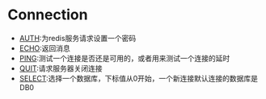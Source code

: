 #   Connection

-   [AUTH](http://www.redis.cn/commands/auth.html):为redis服务请求设置一个密码
-   [ECHO](http://www.redis.cn/commands/echo.html):返回消息
-   [PING](http://www.redis.cn/commands/ping.html):测试一个连接是否还是可用的，或者用来测试一个连接的延时
-   [QUIT](http://www.redis.cn/commands/quit.html):请求服务器关闭连接
-   [SELECT](http://www.redis.cn/commands/select.html):选择一个数据库，下标值从0开始，一个新连接默认连接的数据库是DB0
